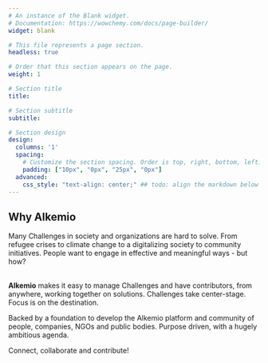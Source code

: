 ```yaml
---
# An instance of the Blank widget.
# Documentation: https://wowchemy.com/docs/page-builder/
widget: blank

# This file represents a page section.
headless: true

# Order that this section appears on the page.
weight: 1

# Section title
title: 

# Section subtitle
subtitle: 

# Section design
design:
  columns: '1'
  spacing:
    # Customize the section spacing. Order is top, right, bottom, left.
    padding: ["10px", "0px", "25px", "0px"]
  advanced:
    css_style: "text-align: center;" ## todo: align the markdown below centrally
---
```


<div class="container" >
  <div class="row">
    <div class="col-sm mb-4">
  <h2 class="font-weight-bold" >Why Alkemio </h2>
  Many Challenges in society and organizations are hard to solve. From refugee crises to climate change to a digitalizing society to community initiatives. People want to engage in effective and meaningful ways - but how? <br> <br>

  **Alkemio** makes it easy to manage Challenges and have contributors, from anywhere, working together on solutions. Challenges take center-stage. Focus is on the destination.

  Backed by a foundation to develop the Alkemio platform and community of people, companies, NGOs and public bodies. Purpose driven, with a hugely ambitious agenda. 

  Connect, collaborate and contribute!
  </div>
    <div class="col-sm m-auto"> 
<div style="padding:0 0 0 0;position:relative;"><iframe src="https://player.vimeo.com/video/834051491?h=35e2fbb603&portrait=0" style="position:absolute;top:0;left:0;width:100%;height:100%;" frameborder="0" allow="autoplay; fullscreen; picture-in-picture" allowfullscreen></iframe></div><script src="https://player.vimeo.com/api/player.js"></script>

  </div> 
  </div>

  <div style="width:50%" class="">


</div>
